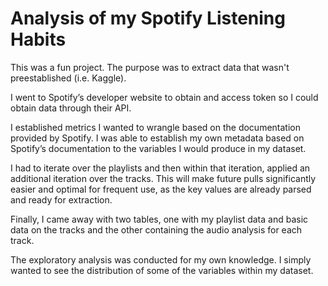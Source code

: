 # Analysis of my Spotify Listening Habits

This was a fun project. The purpose was to extract data that wasn't preestablished (i.e. Kaggle).

I went to Spotify’s developer website to obtain and access token so I could obtain data through their API. 

I established metrics I wanted to wrangle based on the documentation provided by Spotify. I was able to establish my own metadata based on Spotify’s documentation to the variables I would produce in my dataset. 

I had to iterate over the playlists and then within that iteration, applied an additional iteration over the tracks. This will make future pulls significantly easier and optimal for frequent use, as the key values are already parsed and ready for extraction. 

Finally, I came away with two tables, one with my playlist data and basic data on the tracks and the other containing the audio analysis for each track.

The exploratory analysis was conducted for my own knowledge. I simply wanted to see the distribution of some of the variables within my dataset. 
